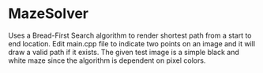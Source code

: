 # MazeSolver

Uses a Bread-First Search algorithm to render shortest path from a start to end location. Edit main.cpp file to indicate two points on an image and it will draw a valid path if it exists.
The given test image is a simple black and white maze since the algorithm is dependent on pixel colors. 
